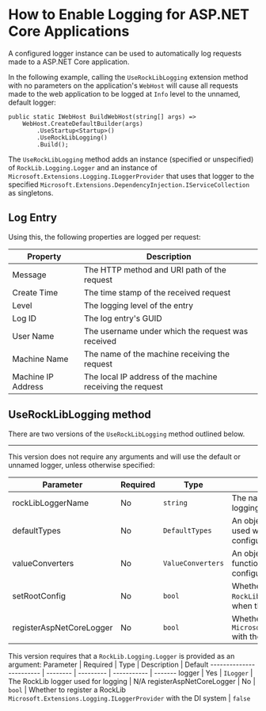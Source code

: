 # How to Enable Logging for ASP.NET Core Applications

A configured logger instance can be used to automatically log requests made to a ASP.NET Core application.

In the following example, calling the `UseRockLibLogging` extension method with no parameters on the application's `WebHost` will cause all requests made to the web application to be logged at `Info` level to the unnamed, default logger:

    public static IWebHost BuildWebHost(string[] args) =>
        WebHost.CreateDefaultBuilder(args)
            .UseStartup<Startup>()
            .UseRockLibLogging()
            .Build();

The `UseRockLibLogging` method adds an instance (specified or unspecified) of `RockLib.Logging.Logger` and an instance of `Microsoft.Extensions.Logging.ILoggerProvider` that uses that logger to the specified `Microsoft.Extensions.DependencyInjection.IServiceCollection` as singletons.

## Log Entry

Using this, the following properties are logged per request:

Property            | Description
------------------- | -----------
Message             | The HTTP method and URI path of the request
Create Time         | The time stamp of the received request
Level               | The logging level of the entry
Log ID              | The log entry's GUID
User Name           | The username under which the request was received
Machine Name        | The name of the machine receiving the request
Machine IP Address  | The local IP address of the machine receiving the request

## UseRockLibLogging method

There are two versions of the `UseRockLibLogging` method outlined below.

---

This version does not require any arguments and will use the default or unnamed logger, unless otherwise specified:

Parameter                | Required | Type              | Description | Default
------------------------ | -------- | ----------------- | ----------- | -------
rockLibLoggerName        | No       | `string`          | The name of the RockLib logger used for logging | `"default"`
defaultTypes             | No       | `DefaultTypes`    | An object that defines the default types to be used when a type is not explicitly specified by a configuration section  | `null`
valueConverters          | No       | `ValueConverters` | An object that defines custom converter functions that are used to convert string configuration values to a target type | `null`
setRootConfig            | No       | `bool`            | Whether to call the `RockLib.Configuration.Config.SetRoot` method when this method is called | `true`
registerAspNetCoreLogger | No       | `bool`            | Whether to register a RockLib `Microsoft.Extensions.Logging.ILoggerProvider` with the DI system | `false`

This version requires that a `RockLib.Logging.Logger` is provided as an argument:
Parameter                | Required | Type      | Description | Default
------------------------ | -------- | --------- | ----------- | -------
logger                   | Yes      | `ILogger` | The RockLib logger used for logging | N/A
registerAspNetCoreLogger | No       | `bool`    | Whether to register a RockLib `Microsoft.Extensions.Logging.ILoggerProvider` with the DI system | `false`
